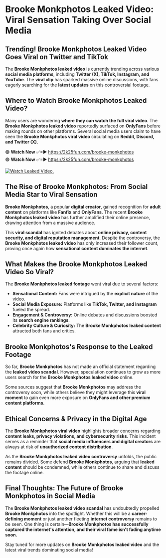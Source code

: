 # Brooke Monkphotos Leaked Video: Viral Sensation Taking Over Social Media

## **Trending! Brooke Monkphotos Leaked Video Goes Viral on Twitter and TikTok**
The **Brooke Monkphotos leaked video** is currently trending across various **social media platforms**, including **Twitter (X), TikTok, Instagram, and YouTube**. The **viral clip** has sparked massive online discussions, with fans eagerly searching for the **latest updates** on this controversial footage.

## **Where to Watch Brooke Monkphotos Leaked Video?**
Many users are wondering **where they can watch the full viral video**. The **Brooke Monkphotos leaked video** reportedly surfaced on **OnlyFans** before making rounds on other platforms. Several social media users claim to have seen the **Brooke Monkphotos viral video** circulating on **Reddit, Discord, and Twitter (X).**

🟢 **Watch Now** ✅=► https://2k25fun.com/brooke-monkphotos  
🟢 **Watch Now** ✅=► https://2k25fun.com/brooke-monkphotos  

[![Watch Leaked Video.](https://miro.medium.com/v2/resize:fit:828/format:webp/1*cilzJN44JGOrTw9NJCrNHA.gif "Watch Leaked Video")](https://2k25fun.com/brooke-monkphotos)

## **The Rise of Brooke Monkphotos: From Social Media Star to Viral Sensation**
**Brooke Monkphotos**, a popular **digital creator**, gained recognition for **adult content** on platforms like **Fanfix** and **OnlyFans**. The recent **Brooke Monkphotos leaked video** has further amplified their online presence, drawing attention from a massive audience.

This **viral scandal** has ignited debates about **online privacy, content security, and digital reputation management**. Despite the controversy, the **Brooke Monkphotos leaked video** has only increased their follower count, proving once again how **sensational content dominates the internet**.

## **What Makes the Brooke Monkphotos Leaked Video So Viral?**
The **Brooke Monkphotos leaked footage** went viral due to several factors:
- **Sensational Content:** Fans were intrigued by the **explicit nature** of the video.
- **Social Media Exposure:** Platforms like **TikTok, Twitter, and Instagram** fueled the spread.
- **Engagement & Controversy:** Online debates and discussions boosted its **search engine rankings**.
- **Celebrity Culture & Curiosity:** The **Brooke Monkphotos leaked content** attracted both fans and critics.

## **Brooke Monkphotos's Response to the Leaked Footage**
So far, **Brooke Monkphotos** has not made an official statement regarding the **leaked video scandal**. However, speculation continues to grow as more users search for the **Brooke Monkphotos leaked video** online.

Some sources suggest that **Brooke Monkphotos** may address the controversy soon, while others believe they might leverage this **viral moment** to gain even more exposure on **OnlyFans and other premium content platforms**.

## **Ethical Concerns & Privacy in the Digital Age**
The **Brooke Monkphotos viral video** highlights broader concerns regarding **content leaks, privacy violations, and cybersecurity risks**. This incident serves as a reminder that **social media influencers and digital creators** are always at risk of **unauthorized content distribution**.

As the **Brooke Monkphotos leaked video controversy** unfolds, the public remains divided. Some defend **Brooke Monkphotos**, arguing that **leaked content** should be condemned, while others continue to share and discuss the footage online.

## **Final Thoughts: The Future of Brooke Monkphotos in Social Media**
The **Brooke Monkphotos leaked video scandal** has undoubtedly propelled **Brooke Monkphotos** into the spotlight. Whether this will be a **career-defining moment** or just another fleeting **internet controversy** remains to be seen. One thing is certain—**Brooke Monkphotos has successfully captured the internet's attention, and their viral fame isn't fading anytime soon.**

Stay tuned for more updates on **Brooke Monkphotos leaked video** and the latest viral trends dominating social media!